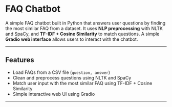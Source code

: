 # FAQ Chatbot

A simple FAQ chatbot built in Python that answers user questions by finding the most similar FAQ from a dataset. It uses **NLP preprocessing** with NLTK and SpaCy, and **TF-IDF + Cosine Similarity** to match questions. A simple **Gradio web interface** allows users to interact with the chatbot.

---

## Features

- Load FAQs from a CSV file (`question, answer`)
- Clean and preprocess questions using NLTK and SpaCy
- Match user input with the most similar FAQ using TF-IDF + Cosine Similarity
- Simple interactive web UI using Gradio

---
